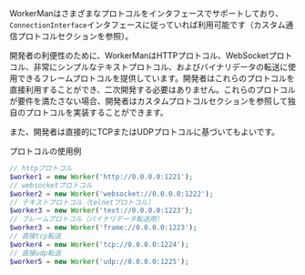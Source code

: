 WorkerManはさまざまなプロトコルをインタフェースでサポートしており、```ConnectionInterface```インタフェースに従っていれば利用可能です（カスタム通信プロトコルセクションを参照）。 

開発者の利便性のために、WorkerManはHTTPプロトコル、WebSocketプロトコル、非常にシンプルなテキストプロトコル、およびバイナリデータの転送に使用できるフレームプロトコルを提供しています。開発者はこれらのプロトコルを直接利用することができ、二次開発する必要はありません。これらのプロトコルが要件を満たさない場合、開発者はカスタムプロトコルセクションを参照して独自のプロトコルを実装することができます。

また、開発者は直接的にTCPまたはUDPプロトコルに基づいてもよいです。

プロトコルの使用例
```php
// httpプロトコル
$worker1 = new Worker('http://0.0.0.0:1221');
// websocketプロトコル
$worker2 = new Worker('websocket://0.0.0.0:1222');
// テキストプロトコル（telnetプロトコル）
$worker3 = new Worker('text://0.0.0.0:1223');
// フレームプロトコル（バイナリデータ転送用）
$worker3 = new Worker('frame://0.0.0.0:1223');
// 直接tcp転送
$worker4 = new Worker('tcp://0.0.0.0:1224');
// 直接udp転送
$worker5 = new Worker('udp://0.0.0.0:1225');
```
